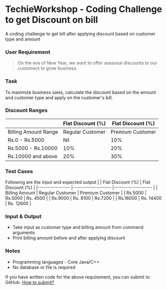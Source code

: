 # TechieWorkshop - Coding Challenge to get Discount on bill
A coding challenge to get bill after applying discount based on customer type and amount


### User Requirement
> On the eve of New Year, we want to offer seasonal discounts to our customers to grow business.

### Task
To maximize business sales, calculate the discount based on the amount and customer type and apply on the customer's bill.

### Discount Ranges
|                      	| Flat Discount (%) 	| Flat Discount (%) 	|
|----------------------	|-------------------	|-------------------	|
| Billing Amount Range 	| Regular Customer  	| Premium Customer  	|
|    Rs.0 - Rs.5000    	|        Nil        	|        10%        	|
|  Rs.5000 - Rs.10000  	|        10%        	|        20%        	|
|  Rs.10000 and above  	|        20%        	|        30%        	|

### Test Cases
Following are the input and expected output
|                	| Flat Discount (%) 	| Flat Discount (%) 	|
|----------------	|-------------------	|-------------------	|
| Billing Amount 	| Regular Customer  	| Premium Customer  	|
|     Rs.5000    	|      Rs.5000      	|      Rs. 4500     	|
|     Rs.9000    	|      Rs. 8100     	|      Rs.7200      	|
|    Rs.18000    	|     Rs. 14400     	|     Rs. 12600     	|

### Input & Output
* Take input as customer type and billing amount from command arguments
* Print billing amount before and after applying discount

### Notes
* Programming languages - Core Java/C++
* No database or file is required

If you have written code for the above requirement, you can submit to GitHub. [How to submit?]


[How to submit?]: https://github.com/techieworkshop/discount-coding-challenge/tree/master/submission
